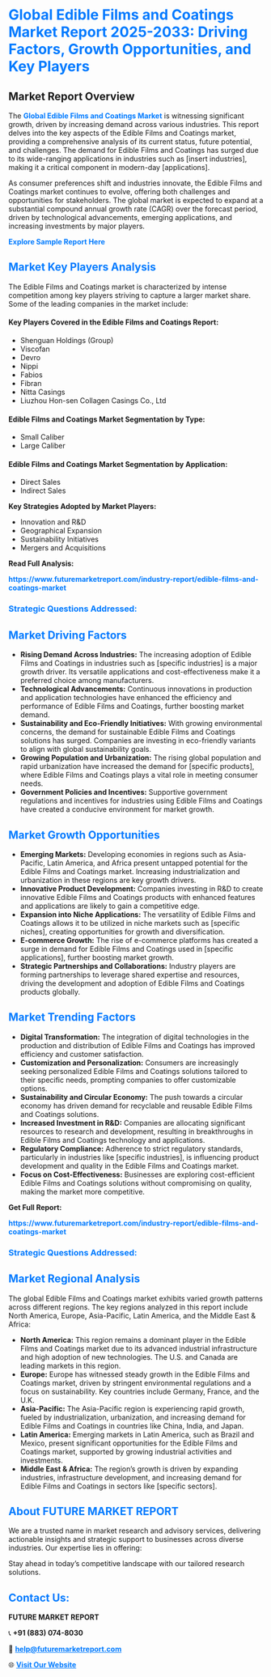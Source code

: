 <h1 style="color: #007BFF;">Global Edible Films and Coatings Market Report 2025-2033: Driving Factors, Growth Opportunities, and Key Players</h1>

<section id="overview">
<h2>Market Report Overview</h2>
<p>The <a href="https://www.futuremarketreport.com/industry-report/edible-films-and-coatings-market" style="color: #007BFF; text-decoration: none;"><strong>Global Edible Films and Coatings Market</strong></a> is witnessing significant growth, driven by increasing demand across various industries. This report delves into the key aspects of the Edible Films and Coatings market, providing a comprehensive analysis of its current status, future potential, and challenges. The demand for Edible Films and Coatings has surged due to its wide-ranging applications in industries such as [insert industries], making it a critical component in modern-day [applications].</p>
<p>As consumer preferences shift and industries innovate, the Edible Films and Coatings market continues to evolve, offering both challenges and opportunities for stakeholders. The global market is expected to expand at a substantial compound annual growth rate (CAGR) over the forecast period, driven by technological advancements, emerging applications, and increasing investments by major players.</p>
</section>

<section id="overview">
<p><a href="https://www.futuremarketreport.com/request-sample/reportId=28297" style="color: #007BFF; text-decoration: none;"><strong>Explore Sample Report Here</strong></a></p>
</section>

<section id="key-players">
<h2 style="color: #007BFF;">Market Key Players Analysis</h2>
<p>The Edible Films and Coatings market is characterized by intense competition among key players striving to capture a larger market share. Some of the leading companies in the market include:</p>
<h4>Key Players Covered in the Edible Films and Coatings Report:</h4>
<ul><li>Shenguan Holdings (Group)</li><li>Viscofan</li><li>Devro</li><li>Nippi</li><li>Fabios</li><li>Fibran</li><li>Nitta Casings</li><li>Liuzhou Hon-sen Collagen Casings Co., Ltd</li></ul>
<h4>Edible Films and Coatings Market Segmentation by Type:</h4>
<ul><li>Small Caliber</li><li>Large Caliber</li></ul>

<h4>Edible Films and Coatings Market Segmentation by Application:</h4>
<ul><li>Direct Sales</li><li>Indirect Sales</li></ul>
<p><strong>Key Strategies Adopted by Market Players:</strong></p>
<ul>
<li>Innovation and R&D</li>
<li>Geographical Expansion</li>
<li>Sustainability Initiatives</li>
<li>Mergers and Acquisitions</li>
</ul>
</section>

<section>
<p><strong>Read Full Analysis: </strong></p><a href="https://www.futuremarketreport.com/industry-report/edible-films-and-coatings-market" style="color: #007BFF; text-decoration: none;"><strong>https://www.futuremarketreport.com/industry-report/edible-films-and-coatings-market</strong></a>
<h3 style="color: #007BFF;">Strategic Questions Addressed:</h3>
</section>

<section id="driving-factors">
<h2 style="color: #007BFF;">Market Driving Factors</h2>
<ul>
<li><strong>Rising Demand Across Industries:</strong> The increasing adoption of Edible Films and Coatings in industries such as [specific industries] is a major growth driver. Its versatile applications and cost-effectiveness make it a preferred choice among manufacturers.</li>
<li><strong>Technological Advancements:</strong> Continuous innovations in production and application technologies have enhanced the efficiency and performance of Edible Films and Coatings, further boosting market demand.</li>
<li><strong>Sustainability and Eco-Friendly Initiatives:</strong> With growing environmental concerns, the demand for sustainable Edible Films and Coatings solutions has surged. Companies are investing in eco-friendly variants to align with global sustainability goals.</li>
<li><strong>Growing Population and Urbanization:</strong> The rising global population and rapid urbanization have increased the demand for [specific products], where Edible Films and Coatings plays a vital role in meeting consumer needs.</li>
<li><strong>Government Policies and Incentives:</strong> Supportive government regulations and incentives for industries using Edible Films and Coatings have created a conducive environment for market growth.</li>
</ul>
</section>

<section id="growth-opportunities">
<h2 style="color: #007BFF;">Market Growth Opportunities</h2>
<ul>
<li><strong>Emerging Markets:</strong> Developing economies in regions such as Asia-Pacific, Latin America, and Africa present untapped potential for the Edible Films and Coatings market. Increasing industrialization and urbanization in these regions are key growth drivers.</li>
<li><strong>Innovative Product Development:</strong> Companies investing in R&D to create innovative Edible Films and Coatings products with enhanced features and applications are likely to gain a competitive edge.</li>
<li><strong>Expansion into Niche Applications:</strong> The versatility of Edible Films and Coatings allows it to be utilized in niche markets such as [specific niches], creating opportunities for growth and diversification.</li>
<li><strong>E-commerce Growth:</strong> The rise of e-commerce platforms has created a surge in demand for Edible Films and Coatings used in [specific applications], further boosting market growth.</li>
<li><strong>Strategic Partnerships and Collaborations:</strong> Industry players are forming partnerships to leverage shared expertise and resources, driving the development and adoption of Edible Films and Coatings products globally.</li>
</ul>
</section>

<section id="trending-factors">
<h2 style="color: #007BFF;">Market Trending Factors</h2>
<ul>
<li><strong>Digital Transformation:</strong> The integration of digital technologies in the production and distribution of Edible Films and Coatings has improved efficiency and customer satisfaction.</li>
<li><strong>Customization and Personalization:</strong> Consumers are increasingly seeking personalized Edible Films and Coatings solutions tailored to their specific needs, prompting companies to offer customizable options.</li>
<li><strong>Sustainability and Circular Economy:</strong> The push towards a circular economy has driven demand for recyclable and reusable Edible Films and Coatings solutions.</li>
<li><strong>Increased Investment in R&D:</strong> Companies are allocating significant resources to research and development, resulting in breakthroughs in Edible Films and Coatings technology and applications.</li>
<li><strong>Regulatory Compliance:</strong> Adherence to strict regulatory standards, particularly in industries like [specific industries], is influencing product development and quality in the Edible Films and Coatings market.</li>
<li><strong>Focus on Cost-Effectiveness:</strong> Businesses are exploring cost-efficient Edible Films and Coatings solutions without compromising on quality, making the market more competitive.</li>
</ul>
</section>

<section>
<p><strong>Get Full Report: </strong></p><a href="https://www.futuremarketreport.com/industry-report/edible-films-and-coatings-market" style="color: #007BFF; text-decoration: none;"><strong>https://www.futuremarketreport.com/industry-report/edible-films-and-coatings-market</strong></a>
<h3 style="color: #007BFF;">Strategic Questions Addressed:</h3>
</section>


<section id="regional-analysis">
<h2 style="color: #007BFF;">Market Regional Analysis</h2>
<p>The global Edible Films and Coatings market exhibits varied growth patterns across different regions. The key regions analyzed in this report include North America, Europe, Asia-Pacific, Latin America, and the Middle East & Africa:</p>
<ul>
<li><strong>North America:</strong> This region remains a dominant player in the Edible Films and Coatings market due to its advanced industrial infrastructure and high adoption of new technologies. The U.S. and Canada are leading markets in this region.</li>
<li><strong>Europe:</strong> Europe has witnessed steady growth in the Edible Films and Coatings market, driven by stringent environmental regulations and a focus on sustainability. Key countries include Germany, France, and the U.K.</li>
<li><strong>Asia-Pacific:</strong> The Asia-Pacific region is experiencing rapid growth, fueled by industrialization, urbanization, and increasing demand for Edible Films and Coatings in countries like China, India, and Japan.</li>
<li><strong>Latin America:</strong> Emerging markets in Latin America, such as Brazil and Mexico, present significant opportunities for the Edible Films and Coatings market, supported by growing industrial activities and investments.</li>
<li><strong>Middle East & Africa:</strong> The region’s growth is driven by expanding industries, infrastructure development, and increasing demand for Edible Films and Coatings in sectors like [specific sectors].</li>
</ul>
</section>

<footer>
<h2 style="color: #007BFF;">About FUTURE MARKET REPORT</h2>
<p>We are a trusted name in market research and advisory services, delivering actionable insights and strategic support to businesses across diverse industries. Our expertise lies in offering:</p>

<p>Stay ahead in today’s competitive landscape with our tailored research solutions.</p>

<h2 style="color: #007BFF;">Contact Us:</h2>
<p><strong>FUTURE MARKET REPORT</strong></p>
<p>📞 <strong>+91 (883) 074-8030</strong></p>
<p>📧 <strong><a href="mailto:help@futuremarketreport.com" style="color: #007BFF;">help@futuremarketreport.com</a></strong></p>
<p>🌐 <strong><a href="https://www.futuremarketreport.com/" style="color: #007BFF;">Visit Our Website</a></strong></p>
</footer>